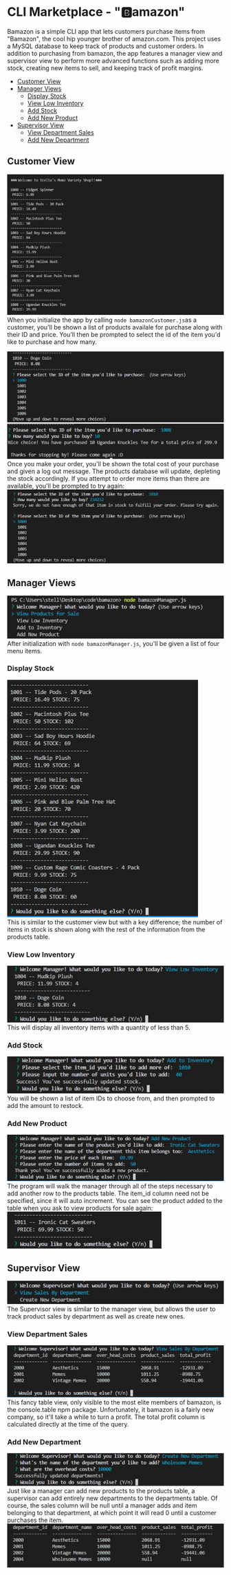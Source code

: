 # CLI Marketplace - "🅱️amazon"

Bamazon is a simple CLI app that lets customers purchase items from "Bamazon", the cool hip younger brother of amazon.com. This project uses a MySQL database to keep track of products and customer orders. In addition to purchasing from bamazon, the app features a manager view and supervisor view to perform more advanced functions such as adding more stock, creating new items to sell, and keeping track of profit margins.
  * [Customer View](#customer-view)
  * [Manager Views](#manager-views)
    + [Display Stock](#display-stock)
    + [View Low Inventory](#view-low-inventory)
    + [Add Stock](#add-stock)
    + [Add New Product](#add-new-product)
  * [Supervisor View](#supervisor-view)
    + [View Department Sales](#view-department-sales)
    + [Add New Department](#add-new-department)
## Customer View
![](./readmepics/CustomerView.PNG) <br>
When you initialize the app by calling ```node bamazonCustomer.js```as a customer, you'll be shown a list of products availale for purchase along with their ID and price. You'll then be prompted to select the id of the item you'd like to purchase and how many.

![](./readmepics/CustomerPurchase.PNG)
<br>
![](./readmepics/completePurchase.PNG)<br>
Once you make your order, you'll be shown the total cost of your purchase and given a log out message. The products database will update, depleting the stock accordingly. If you attempt to order more items than there are available, you'll be prompted to try again:<br>
![](./readmepics/lowstockCustomer.PNG)<br>

## Manager Views
![](./readmepics/managerMenu.PNG)<br>
After initialization with ```node bamazonManager.js```, you'll be given a list of four menu items.<br>

### Display Stock
![](./readmepics/displayStock.PNG)<br>
This is similar to the customer view but with a key difference; the number of items in stock is shown along with the rest of the information from the products table.

### View Low Inventory
![](./readmepics/lowInventoryManager.PNG)<br>
This will display all inventory items with a quantity of less than 5. 

### Add Stock
![](./readmepics/addStock.PNG)<br>
You will be shown a list of item IDs to choose from, and then prompted to add the amount to restock.

### Add New Product 
![](./readmepics/addProduct.PNG)<br>
The program will walk the manager through all of the steps necessary to add another row to the products table. The item_id column need not be specified, since it will auto increment. You can see the product added to the table when you ask to view products for sale again: <br>
![](./readmepics/proofOfAdd.PNG)

## Supervisor View
![](./readmepics/supervisorMenu.PNG)<br>
The Supervisor view is similar to the manager view, but allows the user to track product sales by department as well as create new ones. <br>

### View Department Sales
![](./readmepics/viewDepartment.PNG)<br>
This fancy table view, only visible to the most elite members of bamazon, is the console.table npm package. Unfortunately, it bamazon is a fairly new company, so it'll take a while to turn a profit. The total profit column is calculated directly at the time of the query. <br>

### Add New Department
![](./readmepics/addDepartment.PNG)<br>
Just like a manager can add new products to the products table, a supervisor can add entirely new departments to the departments table. Of course, the sales column will be null until a manager adds and item belonging to that department, at which point it will read 0 until a customer purchases the item. <br>
![](./readmepics/added.PNG)
